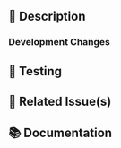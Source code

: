 ## 📌 Description

<!-- Briefly describe the purpose of this PR and what it addresses -->

### Development Changes

<!-- List any changes that do not affect functionality but do affect development processes -->

## 🧪 Testing

<!-- Describe what tests were run and results -->

## 🔗 Related Issue(s)

<!-- https://docs.github.com/en/issues/tracking-your-work-with-issues/using-issues/linking-a-pull-request-to-an-issue -->

## 📚 Documentation

<!-- Link to updated docs if applicable -->
